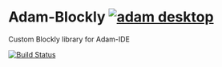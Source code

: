 # Adam-Blockly [![adam desktop](https://img.shields.io/badge/adam_desktop-red?style=for-the-badge&logo=javascript&logoColor=white)](https://github.com/Adam-Software)
Custom Blockly library for Adam-IDE

[![Build Status](https://dev.azure.com/vertigra-main-projects/Adam/_apis/build/status/%5BGitHub%5D%20Adam-Blockly?branchName=main)](https://dev.azure.com/vertigra-main-projects/Adam/_build/latest?definitionId=18&branchName=main)
